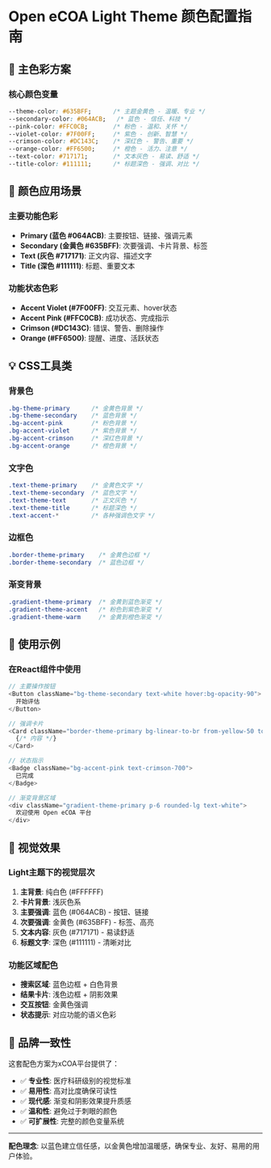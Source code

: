 # Open eCOA Light Theme 颜色配置指南

## 🎨 主色彩方案

### 核心颜色变量
```css
--theme-color: #635BFF;      /* 主题金黄色 - 温暖、专业 */
--secondary-color: #064ACB;   /* 蓝色 - 信任、科技 */
--pink-color: #FFC0CB;       /* 粉色 - 温和、关怀 */
--violet-color: #7F00FF;     /* 紫色 - 创新、智慧 */
--crimson-color: #DC143C;    /* 深红色 - 警告、重要 */
--orange-color: #FF6500;     /* 橙色 - 活力、注意 */
--text-color: #717171;       /* 文本灰色 - 易读、舒适 */
--title-color: #111111;      /* 标题深色 - 强调、对比 */
```

## 🎯 颜色应用场景

### 主要功能色彩
- **Primary (蓝色 #064ACB)**: 主要按钮、链接、强调元素
- **Secondary (金黄色 #635BFF)**: 次要强调、卡片背景、标签
- **Text (灰色 #717171)**: 正文内容、描述文字
- **Title (深色 #111111)**: 标题、重要文本

### 功能状态色彩
- **Accent Violet (#7F00FF)**: 交互元素、hover状态
- **Accent Pink (#FFC0CB)**: 成功状态、完成指示
- **Crimson (#DC143C)**: 错误、警告、删除操作
- **Orange (#FF6500)**: 提醒、进度、活跃状态

## 💡 CSS工具类

### 背景色
```css
.bg-theme-primary      /* 金黄色背景 */
.bg-theme-secondary    /* 蓝色背景 */
.bg-accent-pink        /* 粉色背景 */
.bg-accent-violet      /* 紫色背景 */
.bg-accent-crimson     /* 深红色背景 */
.bg-accent-orange      /* 橙色背景 */
```

### 文字色
```css
.text-theme-primary    /* 金黄色文字 */
.text-theme-secondary  /* 蓝色文字 */
.text-theme-text       /* 正文灰色 */
.text-theme-title      /* 标题深色 */
.text-accent-*         /* 各种强调色文字 */
```

### 边框色
```css
.border-theme-primary    /* 金黄色边框 */
.border-theme-secondary  /* 蓝色边框 */
```

### 渐变背景
```css
.gradient-theme-primary  /* 金黄到蓝色渐变 */
.gradient-theme-accent   /* 粉色到紫色渐变 */
.gradient-theme-warm     /* 金黄到橙色渐变 */
```

## 🎨 使用示例

### 在React组件中使用
```typescript
// 主要操作按钮
<Button className="bg-theme-secondary text-white hover:bg-opacity-90">
  开始评估
</Button>

// 强调卡片
<Card className="border-theme-primary bg-linear-to-br from-yellow-50 to-white">
  {/* 内容 */}
</Card>

// 状态指示
<Badge className="bg-accent-pink text-crimson-700">
  已完成
</Badge>

// 渐变背景区域
<div className="gradient-theme-primary p-6 rounded-lg text-white">
  欢迎使用 Open eCOA 平台
</div>
```

## 🌟 视觉效果

### Light主题下的视觉层次
1. **主背景**: 纯白色 (#FFFFFF)
2. **卡片背景**: 浅灰色系
3. **主要强调**: 蓝色 (#064ACB) - 按钮、链接
4. **次要强调**: 金黄色 (#635BFF) - 标签、高亮
5. **文本内容**: 灰色 (#717171) - 易读舒适
6. **标题文字**: 深色 (#111111) - 清晰对比

### 功能区域配色
- **搜索区域**: 蓝色边框 + 白色背景
- **结果卡片**: 浅色边框 + 阴影效果
- **交互按钮**: 金黄色强调
- **状态提示**: 对应功能的语义色彩

## 🚀 品牌一致性

这套配色方案为xCOA平台提供了：
- ✅ **专业性**: 医疗科研级别的视觉标准
- ✅ **易用性**: 高对比度确保可读性
- ✅ **现代感**: 渐变和阴影效果提升质感
- ✅ **温和性**: 避免过于刺眼的颜色
- ✅ **可扩展性**: 完整的颜色变量系统

---

**配色理念**: 以蓝色建立信任感，以金黄色增加温暖感，确保专业、友好、易用的用户体验。